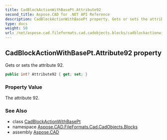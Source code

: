 ```yaml
---
title: CadBlockActionWithBasePt.Attribute92
second_title: Aspose.CAD for .NET API Reference
description: CadBlockActionWithBasePt property. Gets or sets the attribute 92
type: docs
weight: 50
url: /net/aspose.cad.fileformats.cad.cadobjects.blocks/cadblockactionwithbasept/attribute92/
---
```

## CadBlockActionWithBasePt.Attribute92 property

Gets or sets the attribute 92.

```csharp
public int? Attribute92 { get; set; }
```

### Property Value

The attribute 92.

### See Also

* class [CadBlockActionWithBasePt](../)
* namespace [Aspose.CAD.FileFormats.Cad.CadObjects.Blocks](../../cadblockactionwithbasept/)
* assembly [Aspose.CAD](../../../)


